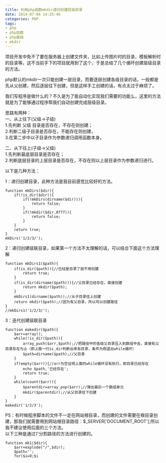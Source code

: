 ```yaml
---
title: 利用php函数mkdir递归创建层级目录
date: 2014-07-04 14:25:46
categories: PHP
tags: 
- php
- php函数
- php基础
- mkdir
---
```


项目开发中免不了要在服务器上创建文件夹，比如上传图片时的目录，模板解析时的目录等。这不当前手下的项目就用到了这个，于是总结了几个循环创建层级目录的方法。

php默认的mkdir一次只能创建一层目录，而要逐层创建各级目录的话，一般都是先从父创建，然后逐层往下创建，但是这样手工创建的话，有点太过于麻烦了。

我们写程序是做什么的？不久是为了能自动化实现我们需要的功能么，这里的方法就是为了能够通过程序帮我们自动创建完成层级目录。

思路有两种：  
一、从上往下(父级→子级)  
1.先判断 父级 目录是否存在，不存在则创建；  
2.判断二级子目录是否存在，不能存在则创建，  
3.在第二步中以子目录作为参数递归调用函数本身。

二、从下往上(子级→父级)  
1.先判断最底层目录是否存在；  
2.判断底层目录的上层目录是否存在，不存在则以上层目录作为参数递归进行。

以下是几种方法：

1：递归创建目录，此种方法是我目前感觉比较好的方法。

```
function mkDirs($dir){
    if(!is_dir($dir)){
        if(!mkDirs(dirname($dir))){
            return false;
        }
        if(!mkdir($dir,0777)){
            return false;
        }
    }
    return true;
}
mkDirs('1/2/3/');
```

2：递归创建级联目录，如果第一个方法不太理解的话，可以结合下面这个方法理解

```
function mkDirs1($path){
    if(is_dir($path)){//已经是目录了就不用创建
        return true;
    }
    if(is_dir(dirname($path))){//父目录已经存在，直接创建
        return mkdir($path);
    }
    mkDirs1(dirname($path));//从子目录往上创建
    return mkdir($path);//因为有父目录，所以可以创建路径
}
//mkDirs1('1/2/3/');
```

3：迭代创建级联目录

```
function makedir($path){
    $arr=array();
    while(!is_dir($path)){
        array_push($arr,$path);//把路径中的各级父目录压入到数组中去，直接有父目录存在为止（即上面一行is_dir判断出来有目录，条件为假退出while循环）
        $path=dirname($path);//父目录
    }
    if(empty($arr)){//arr为空证明上面的while循环没有执行，即目录已经存在
        echo $path,'已经存在';
        return true;
    }
    while(count($arr)){
        $parentdir=array_pop($arr);//弹出最后一个数组单元
        mkdir($parentdir);//从父目录往下创建
    }
}
makedir('1/2/3');
```

PS：有时候程序脚本的文件不一定在网站根目录，而创建的文件需要在根目录创建，那我们就需要用到网站根目录路径：$\_SERVER\['DOCUMENT\_ROOT'\];所以我不建议使用后面的三个方法。  
以下三种是通过’/'分割路径的方法进行创建的。

```
function mk1($dir){
    $arr=explode("/",$dir);
    $path='';
    for($i=0;$i
```
